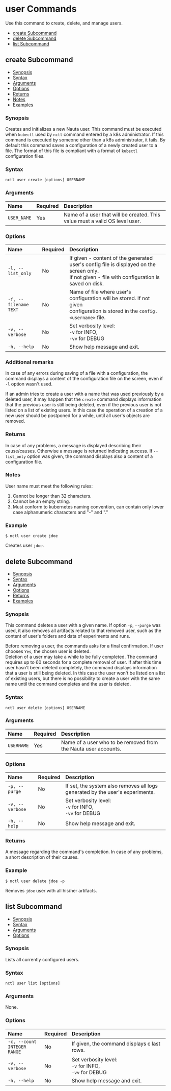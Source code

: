 # user Commands

Use this command to create, delete, and manage users.

 - [create Subcommand](#create-subcommand)  
 - [delete Subcommand](#delete-subcommand)
 - [list Subcommand](#list-subcommand)

## create Subcommand

- [Synopsis](#synopsis)  
- [Syntax](#syntax)
- [Arguments](#arguments)  
- [Options](#options)
- [Returns](#returns)
- [Notes](#notes)
- [Examples](#examples)  

### Synopsis

Creates and initializes a new Nauta user. This command must be executed when `kubectl` used by `nctl` command entered by a k8s administrator. If this command is executed by someone other than a k8s administrator, it fails. By default this command saves a configuration of a newly created user to a file. The format of this file is compliant with a format of `kubectl`  configuration files.

### Syntax

`nctl user create [options] USERNAME`

### Arguments

| Name | Required | Description |
|:--- |:--- |:--- |
|`USER_NAME` | Yes | Name of a user that will be created. This value must a valid OS level user. |

### Options

| Name | Required | Description | 
|:--- |:--- |:--- |
|`-l, --list_only` | No | If given - content of the generated user's config file is displayed on the screen only. <br> If not given - file with configuration is saved on disk.|
|`-f, --filename` <br> `TEXT`  | No | Name of file where user's configuration will be stored. If not given <br> configuration is stored in the `config.<username>` file.|
|`-v, --verbose`| No | Set verbosity level: <br>`-v` for INFO, <br>`-vv` for DEBUG |
|`-h, --help` | No | Show help message and exit. |


### Additional remarks

In case of any errors during saving of a file with a configuration, the command displays a content of the configuration file on the screen, even if `-l` option wasn't used.  

If an admin tries to create a user with a name that was used previously by a deleted user, it may happen that 
the `create` command displays information that the previous user is still being deleted, even if the previous
user is not listed on a list of existing users. In this case the operation of a creation of a new user should be
postponed for a while, until all user's objects are removed.

### Returns

In case of any problems, a message is displayed describing their cause/causes. Otherwise a message is returned indicating success. If `--list_only` option was given, the command displays also a content of a configuration file. 

### Notes

User name must meet the following rules:
1) Cannot be longer than 32 characters.
2) Cannot be an empty string.
3) Must conform to kubernetes naming convention, can contain only lower case alphanumeric 
characters and "-" and "."

### Example

`$ nctl user create jdoe`

Creates user `jdoe`.

## delete Subcommand

- [Synopsis](#synopsis_delete)
- [Syntax](#syntax_delete)
- [Arguments](#arguments_delete)  
- [Options](#options_delete)
- [Returns](#returns_delete)
- [Examples](#examples_delete)  

### <a name="synopsis_delete"></a>Synopsis

This command deletes a user with a given name. If option `-p`, `--purge` was used, it also removes all artifacts related to that removed user, such as the content of user's folders and data of experiments and runs.

Before removing a user, the commands asks for a final confirmation. If user chooses `Yes`, the chosen user is deleted.  
Deletion of a user may take a while to be fully completed. The command requires up to 60 seconds for a complete
removal of user. If after this time user hasn't been deleted completely, the command displays information that a
user is still being deleted. In this case the user won't be listed on a list of existing users, but there is no
possibility to create a user with the same name until the command completes and the user is deleted.

### <a name="syntax_delete"></a> Syntax

`nctl user delete [options] USERNAME`

### <a name="arguments_delete"></a>Arguments

| Name | Required | Description |
|:--- |:--- |:--- |
|`USERNAME` | Yes | Name of a user who to be removed from the Nauta user accounts. |

### <a name="options_delete"></a>Options

| Name | Required | Description | 
|:--- |:--- |:--- |
|`-p, --purge` | No |  If set, the system also removes all logs generated by the user's experiments. |
|`-v, --verbose`| No | Set verbosity level: <br>`-v` for INFO, <br>`-vv` for DEBUG |
|`-h, --help` | No | Show help message and exit. |


### <a name="returns_delete"></a>Returns

A message regarding the command's completion. In case of any problems, a short description of their causes.


### <a name="examples_delete"></a> Example

`$ nctl user delete jdoe -p`

Removes `jdoe` user with all his/her artifacts.

## list Subcommand

- [Synopsis](#synopsis_list)
- [Syntax](#syntax_list)
- [Arguments](#arguments_list)  
- [Options](#options_list)

### <a name="synopsis_list"></a>Synopsis

Lists all currently configured users.


### <a name="syntax_list"></a>Syntax

`nctl user list [options]`

### <a name="arguments_list"></a>Arguments

None.

### <a name="options_list"></a>Options

| Name | Required | Description | 
|:--- |:--- |:--- |
|`-c, --count` <br> `INTEGER RANGE` | No | If given, the command displays c last rows. |
|`-v, --verbose`| No | Set verbosity level: <br>`-v` for INFO, <br>`-vv` for DEBUG |
|`-h, --help` | No | Show help message and exit. |





